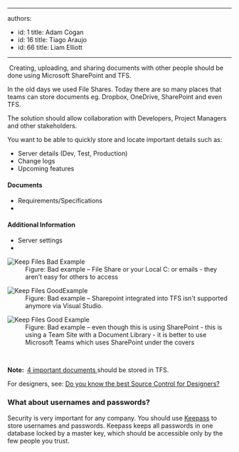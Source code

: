 

---
authors:
  - id: 1
    title: Adam Cogan
  - id: 16
    title: Tiago Araujo
  - id: 66
    title: Liam Elliott
---




<span class='intro'> &#160;Creating, uploading, and sharing documents with other people should be done using Microsoft SharePoint and TFS.<br> </span>

<p>In the old days we used File Shares. Today there are so many places that teams can store documents eg. Dropbox, OneDrive, SharePoint and even TFS.</p><p>The solution should allow collaboration with Developers, Project Managers and other stakeholders.</p><p>You want to be able to quickly store and locate important details such as&#58;<br></p><ul><li>Server details (Dev, Test, Production)</li><li>Change logs<br></li><li>Upcoming features</li></ul><h4>Documents</h4><ul><li>Requirements/Specifications</li><li></li></ul><h4>Additional Information</h4><ul><li>Server settings</li><li></li></ul><dl class="badImage"><dt> <img alt="Keep Files Bad Example" src="/PublishingImages/Dont-keep-files.jpg" /> </dt><dd>Figure&#58; Bad example – File Share or your Local C&#58; or emails - they aren’t easy for others to access<br></dd></dl><dl class="goodImage"><dt> <img alt="Keep Files GoodExample" src="/PublishingImages/keep-files-TFS.jpg" /></dt><dd>Figure&#58; Bad example – Sharepoint integrated into TFS isn't supported anymore via Visual Studio. </dd></dl><dl class="goodImage"><dt> <img alt="Keep Files Good Example" src="/PublishingImages/keep-files-SP.jpg" /></dt><dd>Figure&#58; Bad example – even though this is using SharePoint - this is using a Team Site with a Document Library - it is better to use Microsoft Teams which uses SharePoint under the covers​<br></dd></dl>
​
<p> 
   <strong>Note&#58;&#160; </strong><a href="/_layouts/15/FIXUPREDIRECT.ASPX?WebId=3dfc0e07-e23a-4cbb-aac2-e778b71166a2&amp;TermSetId=07da3ddf-0924-4cd2-a6d4-a4809ae20160&amp;TermId=951ffbf9-4066-42f3-a9b7-e0d8603e728b">4 important documents </a>should be stored in TFS.</p><p>For designers, see&#58; <a href="/_layouts/15/FIXUPREDIRECT.ASPX?WebId=3dfc0e07-e23a-4cbb-aac2-e778b71166a2&amp;TermSetId=07da3ddf-0924-4cd2-a6d4-a4809ae20160&amp;TermId=2df3378d-f923-4f3f-8c86-ec1074f7f98b">Do you know the best Source Control for Designers?</a></p><div class="greyBox"><h3>What about usernames and passwords?</h3><p>Security is very important for any company. You should use <a href="http&#58;//keepass.info/" target="_blank">Keepass</a> to store usernames and passwords. Keepass keeps all passwords in one database locked by a master key, which should be accessible only by the few people you trust.</p></div>


